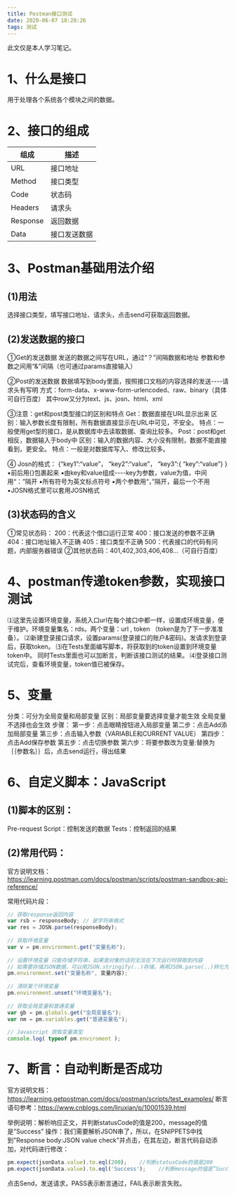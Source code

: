 ```yaml
---
title: Postman接口测试
date: 2020-06-07 18:28:26
tags: 测试
---
```


此文仅是本人学习笔记。

# 1、什么是接口

用于处理各个系统各个模块之间的数据。

# 2、接口的组成

|  组成  | 描述  |
|  ----  | ----  |
| URL  | 接口地址 |
| Method   | 接口类型 |
| Code  | 状态码 |
| Headers   | 请求头 |
| Response   | 返回数据 |
| Data   | 接口发送数据 |

# 3、Postman基础用法介绍

## (1)用法

选择接口类型，填写接口地址、请求头，点击send可获取返回数据。

## (2)发送数据的接口

①Get的发送数据
发送的数据之间写在URL，通过“？”间隔数据和地址
参数和参数之间用“&”间隔（也可通过params直接输入）

②Post的发送数据
数据填写到body里面，按照接口文档的内容选择的发送----请求头有写明
方式：form-data、x-www-form-urlencoded、raw、binary（具体可自行百度）
其中row又分为text、js、josn、html、xml

③注意：get和post类型接口的区别和特点
Get：数据直接在URL显示出来
     区别：输入参数长度有限制，所有数据直接显示在URL中可见，不安全。
     特点：一般使用get型的接口，是从数据库中去读取数据、查询比较多。
Post：post和get相反，数据输入于body中
     区别：输入的数据内容、大小没有限制，数据不能直接看到，更安全。
     特点：一般是对数据库写入、修改比较多。

④	Josn的格式：
{“key1”:“value”， “key2”:“value”， “key3”:{ “key”:“value”} }
▪前后用{}包裹起来
▪由key和value组成----key为参数，value为值，中间用“：”隔开
▪所有符号为英文标点符号
▪两个参数用“，”隔开，最后一个不用
▪JOSN格式里可以套用JOSN格式

## (3)状态码的含义

①常见状态码：
200：代表这个借口运行正常
400：接口发送的参数不正确
404：接口地址输入不正确
405：接口类型不正确
500：代表接口的代码有问题，内部服务器错误
②其他状态码：401,402,303,406,408…（可自行百度）

# 4、postman传递token参数，实现接口测试

⑴这里先设置环境变量，系统入口url在每个接口中都一样，设置成环境变量，便于维护。环境变量集名：rds。两个变量：url , token （token是为了下一步准准备）。
⑵新建登录接口请求，设置params(登录接口的账户&密码)。发请求到登录后，获取token。
⑶在Tests里面编写脚本，将获取到的token设置到环境变量token中。 同时Tests里面也可以加断言，判断该接口测试的结果。
⑷登录接口测试完后，查看环境变量，token值已被保存。

# 5、变量

分类：可分为全局变量和局部变量
区别：局部变量要选择变量才能生效
      全局变量不选择也会生效
步骤：
第一步：点击眼睛按钮进入局部变量
第二步：点击Add添加局部变量
第三步：点击输入参数（VARIABLE和CURRENT VALUE）
第四步：点击Add保存参数
第五步：点击切换参数
第六步：将要参数改为变量:替换为｛｛参数名｝｝后，点击send运行，得出结果

# 6、自定义脚本：JavaScript

## (1)脚本的区别：

Pre-request Script：控制发送的数据
Tests：控制返回的结果

## (2)常用代码：

官方说明文档：https://learning.postman.com/docs/postman/scripts/postman-sandbox-api-reference/

常用代码片段：
```javascript
// 获取response返回内容
var rsb = responseBody; // 是字符串格式
var res = JOSN.parse(responseBody);
 
// 获取环境变量
var v = pm.environment.get("变量名称");
 
// 设置环境变量 只能存储字符串，如果是对象的话则无法在下次运行时获取到内容
// 如需要存储JSON数据，可以用JSON.stringify(..)存储，再用JSON.parse(..)转化为对象使用
pm.environment.set("变量名称", 变量内容);
 
// 清除某个环境变量
pm.environment.unset("环境变量名");
 
// 获取全局变量和普通变量
var gb = pm.globals.get("全局变量名");
var nm = pm.variables.get("普通变量名");
 
// Javascript 获取变量类型
console.log( typeof pm.enviroment );
```
# 7、断言：自动判断是否成功

官方说明文档：https://learning.getpostman.com/docs/postman/scripts/test_examples/
断言语句参考：https://www.cnblogs.com/liruxian/p/10001539.html

举例说明：解析响应正文，并判断statusCode的值是200，message的值是”Success”
操作：我们需要解析JSON串了，所以，在SNIPPETS中找到”Response body:JSON value check”并点击，在其左边，断言代码自动添加，对代码进行修改：
```javascript
pm.expect(jsonData.value).to.eql(200);    //判断statusCode的值是200
pm.expect(jsonData.value).to.eql('Success');    //判断message的值是”Success”
```
点击Send，发送请求，PASS表示断言通过，FAIL表示断言失败。

